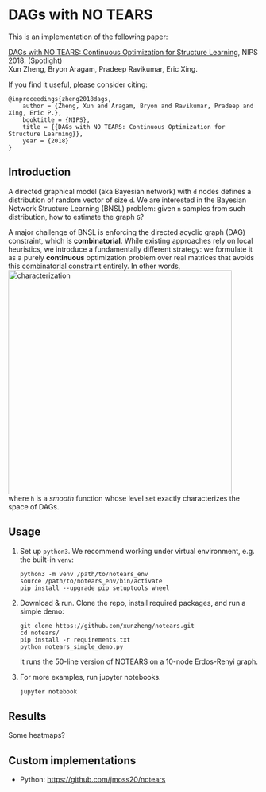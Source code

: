 # DAGs with NO TEARS

This is an implementation of the following paper:

[DAGs with NO TEARS: 
Continuous Optimization for Structure Learning](https://arxiv.org/abs/1803.01422), NIPS 2018. (Spotlight) 
\
Xun Zheng, Bryon Aragam, Pradeep Ravikumar, Eric Xing.

If you find it useful, please consider citing:
```
@inproceedings{zheng2018dags,
    author = {Zheng, Xun and Aragam, Bryon and Ravikumar, Pradeep and Xing, Eric P.},
    booktitle = {NIPS},
    title = {{DAGs with NO TEARS: Continuous Optimization for Structure Learning}},
    year = {2018}
}
```


## Introduction

A directed graphical model (aka Bayesian network) with `d` nodes defines a 
distribution of random vector of size `d`. 
We are interested in the Bayesian Network Structure Learning (BNSL) problem: 
given `n` samples from such distribution, how to estimate the graph `G`? 

A major challenge of BNSL is enforcing the directed acyclic graph (DAG) 
constraint, which is **combinatorial**.
While existing approaches rely on local heuristics,
we introduce a fundamentally different strategy: we formulate it as a purely 
**continuous** optimization problem over real matrices that avoids this 
combinatorial constraint entirely. 
In other words, 
<img width="450" alt="characterization" src="https://user-images.githubusercontent.com/1810194/47379174-2eb1af00-d6c8-11e8-8dae-4626690127b9.png"/>
\
where `h` is a *smooth* function whose level set exactly characterizes the space of DAGs.


## Usage

1. Set up `python3`. We recommend working under virtual environment, e.g. the built-in `venv`: 
    ```
    python3 -m venv /path/to/notears_env
    source /path/to/notears_env/bin/activate
    pip install --upgrade pip setuptools wheel
    ```

2. Download & run. Clone the repo, install required packages, and run a simple demo:
    ```
    git clone https://github.com/xunzheng/notears.git
    cd notears/
    pip install -r requirements.txt
    python notears_simple_demo.py
    ```
    It runs the 50-line version of NOTEARS on a 10-node Erdos-Renyi graph. 

3. For more examples, run jupyter notebooks. 
    ```bash
    jupyter notebook 
    ```


## Results

Some heatmaps?


## Custom implementations  

- Python: https://github.com/jmoss20/notears
